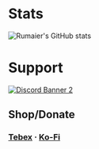 # Stats
![Rumaier's GitHub stats](https://github-readme-stats.vercel.app/api?username=rumaier&show_icons=true&theme=material-palenight)

# Support
<a href='https://discord.gg/8TzrRRheV5'>![Discord Banner 2](https://discordapp.com/api/guilds/1223124665183240212/widget.png?style=banner3)</a>

## Shop/Donate
### [Tebex](https://r-scripts.tebex.io/)  ·  [Ko-Fi](https://ko-fi.com/rumaier)

<!---
rumaier/rumaier is a ✨ special ✨ repository because its `README.md` (this file) appears on your GitHub profile.
You can click the Preview link to take a look at your changes.
---> 
